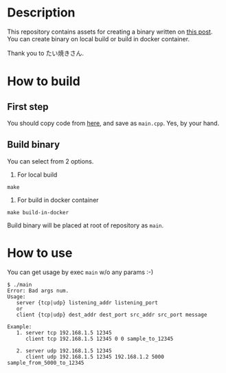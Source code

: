 # Description

This repository contains assets for creating a binary written on [this post](https://taiyakisun.hatenablog.com/entry/20170627/1498580802).
You can create binary on local build or build in docker container.

Thank you to たい焼きさん.

# How to build

## First step

You should copy code from [here](https://taiyakisun.hatenablog.com/entry/20170627/1498580802), and save as `main.cpp`.
Yes, by your hand.

## Build binary

You can select from 2 options.
1. For local build
```
make
```
1. For build in docker container

```
make build-in-docker
```

Build binary will be placed at root of repository as `main`.

# How to use

You can get usage by exec `main` w/o any params :-) 
```
$ ./main
Error: Bad args num.
Usage:
   server {tcp|udp} listening_addr listening_port
   or
   client {tcp|udp} dest_addr dest_port src_addr src_port message

Example:
   1. server tcp 192.168.1.5 12345
      client tcp 192.168.1.5 12345 0 0 sample_to_12345

   2. server udp 192.168.1.5 12345
      client udp 192.168.1.5 12345 192.168.1.2 5000 sample_from_5000_to_12345
```


